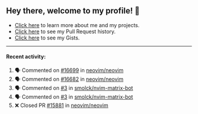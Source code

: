 ## Hey there, welcome to my profile! 👋

- [Click here](https://seandewar.github.io/) to learn more about me and my projects.
- [Click here](https://github.com/search?p=1&q=author%3Aseandewar+is%3Apr) to see my Pull Request history.
- [Click here](https://gist.github.com/seandewar) to see my Gists.

---

#### Recent activity:

<!--START_SECTION:activity-->
1. 🗣 Commented on [#16699](https://github.com/neovim/neovim/issues/16699) in [neovim/neovim](https://github.com/neovim/neovim)
2. 🗣 Commented on [#16682](https://github.com/neovim/neovim/issues/16682) in [neovim/neovim](https://github.com/neovim/neovim)
3. 🗣 Commented on [#3](https://github.com/smolck/nvim-matrix-bot/issues/3) in [smolck/nvim-matrix-bot](https://github.com/smolck/nvim-matrix-bot)
4. 🗣 Commented on [#3](https://github.com/smolck/nvim-matrix-bot/issues/3) in [smolck/nvim-matrix-bot](https://github.com/smolck/nvim-matrix-bot)
5. ❌ Closed PR [#15881](https://github.com/neovim/neovim/pull/15881) in [neovim/neovim](https://github.com/neovim/neovim)
<!--END_SECTION:activity-->
